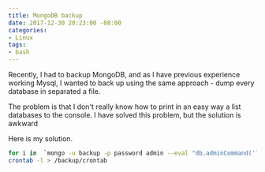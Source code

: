 ```yaml
---
title: MongoDB backup
date: 2017-12-30 20:23:00 -08:00
categories:
- Linux
tags:
- bash
---
```


Recently,  I had to backup MongoDB, and as I have previous experience working Mysql, I wanted to back up using the same approach - dump every database in separated a file.

The problem is that I don't really know how to print in an easy way a list databases to the console. I have solved this problem,  but the solution is awkward

Here is my solution.

``` sh
for i in  `mongo -u backup -p password admin --eval "db.adminCommand('listDatabases')" | awk '{if (NR > 3) {print}}' |jq ."databases"| jq .[].name`; do mongodump -u backup -p  Iwant_Backup --db $i  --archive  --authenticationDatabase admin> /backup/mongo/$i.mongo; done
crontab -l > /backup/crontab

```


